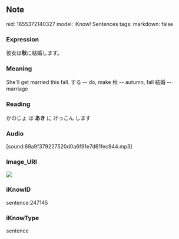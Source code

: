 ## Note
nid: 1655372140327
model: iKnow! Sentences
tags: 
markdown: false

### Expression
彼女は<b>秋</b>に結婚します。

### Meaning
She'll get married this fall.
する -- do, make
秋 -- autumn, fall
結婚 -- marriage

### Reading
かのじょ は <b>あき</b> に けっこん します

### Audio
[sound:69a9f379227520d0a6f91e7d61fec944.mp3]

### Image_URI
<img src="8aaf335c8d77bc1d44e163c96bf70f9d.jpg">

### iKnowID
sentence:247145

### iKnowType
sentence
